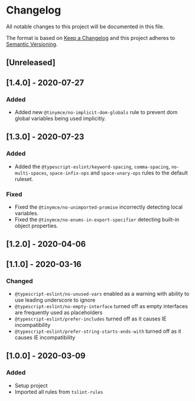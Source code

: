 # Changelog
All notable changes to this project will be documented in this file.

The format is based on [Keep a Changelog](http://keepachangelog.com/en/1.0.0/)
and this project adheres to [Semantic Versioning](http://semver.org/spec/v2.0.0.html).

## [Unreleased]

## [1.4.0] - 2020-07-27

### Added

- Added new `@tinymce/no-implicit-dom-globals` rule to prevent dom global variables being used implicitly.

## [1.3.0] - 2020-07-23

### Added

- Added the `@typescript-eslint/keyword-spacing`, `comma-spacing`, `no-multi-spaces`, `space-infix-ops` and `space-unary-ops` rules to the default ruleset.

### Fixed

- Fixed the `@tinymce/no-unimported-promise` incorrectly detecting local variables.
- Fixed the `@tinymce/no-enums-in-export-specifier` detecting built-in object properties.

## [1.2.0] - 2020-04-06

## [1.1.0] - 2020-03-16

### Changed
- `@typescript-eslint/no-unused-vars` enabled as a warning with ability to use leading underscore to ignore
- `@typescript-eslint/no-empty-interface` turned off as empty interfaces are frequently used as placeholders
- `@typescript-eslint/prefer-includes` turned off as it causes IE incompatibility
- `@typescript-eslint/prefer-string-starts-ends-with` turned off as it causes IE incompatibility

## [1.0.0] - 2020-03-09

### Added
- Setup project
- Imported all rules from `tslint-rules`